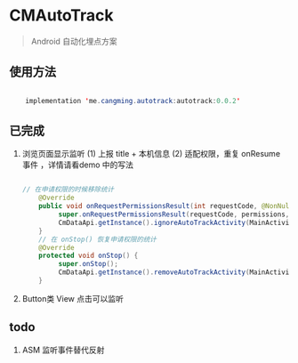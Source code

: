 # CMAutoTrack

> Android 自动化埋点方案

## 使用方法
```java

    implementation 'me.cangming.autotrack:autotrack:0.0.2'

```

## 已完成
1. 浏览页面显示监听
(1) 上报 title + 本机信息
(2) 适配权限，重复 onResume 事件 ，详情请看demo 中的写法
    ```java

    // 在申请权限的时候移除统计
        @Override
        public void onRequestPermissionsResult(int requestCode, @NonNull String[] permissions, @NonNull int[] grantResults) {
             super.onRequestPermissionsResult(requestCode, permissions, grantResults);
             CmDataApi.getInstance().ignoreAutoTrackActivity(MainActivity.class);
        }
        // 在 onStop() 恢复申请权限的统计
        @Override
        protected void onStop() {
             super.onStop();
             CmDataApi.getInstance().removeAutoTrackActivity(MainActivity.class);
        }
    ```
2. Button类 View 点击可以监听

## todo
1. ASM 监听事件替代反射
